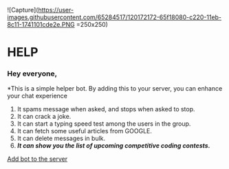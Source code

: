 ![Capture](https://user-images.githubusercontent.com/65284517/120172172-65f18080-c220-11eb-8c11-1741101cde2e.PNG =250x250)
# HELP

### Hey everyone, 

*This is a simple helper bot. By adding this to your server, you can enhance your chat experience

1. It spams message when asked, and stops when asked to stop.
2. It can crack a joke.
3. It can start a typing speed test among the users in the group.
4. It can fetch some useful articles from GOOGLE.
5. It can delete messages in bulk.
6. ***It can show you the list of upcoming competitive coding contests.*** 

[Add bot to the server](https://discord.com/api/oauth2/authorize?client_id=812696302055850075&permissions=0&scope=bot)
